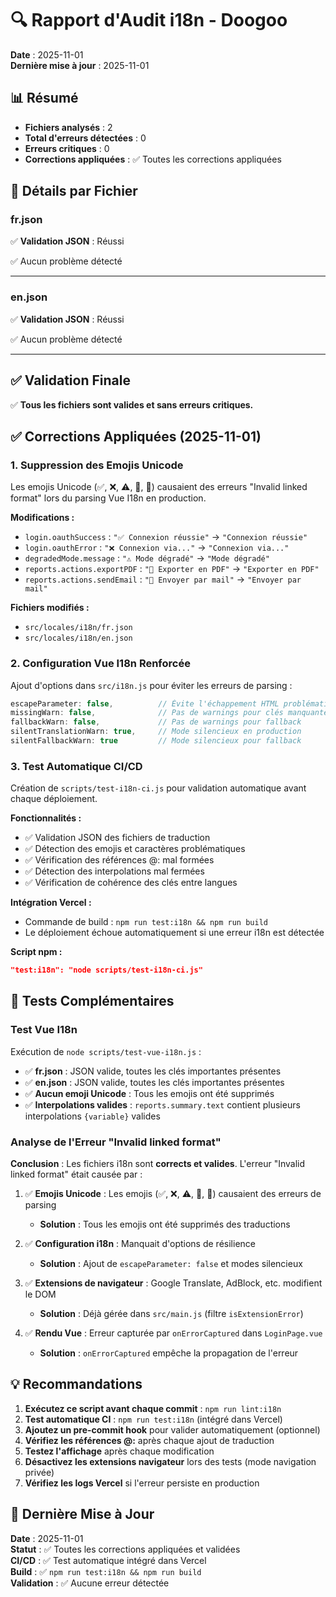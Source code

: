 # 🔍 Rapport d'Audit i18n - Doogoo

**Date** : 2025-11-01  
**Dernière mise à jour** : 2025-11-01

## 📊 Résumé

- **Fichiers analysés** : 2
- **Total d'erreurs détectées** : 0
- **Erreurs critiques** : 0
- **Corrections appliquées** : ✅ Toutes les corrections appliquées

## 📁 Détails par Fichier

### fr.json

✅ **Validation JSON** : Réussi

✅ Aucun problème détecté

---

### en.json

✅ **Validation JSON** : Réussi

✅ Aucun problème détecté

---

## ✅ Validation Finale

✅ **Tous les fichiers sont valides et sans erreurs critiques.**

## ✅ Corrections Appliquées (2025-11-01)

### 1. Suppression des Emojis Unicode
Les emojis Unicode (✅, ❌, ⚠️, 📄, 📧) causaient des erreurs "Invalid linked format" lors du parsing Vue I18n en production.

**Modifications :**
- `login.oauthSuccess` : `"✅ Connexion réussie"` → `"Connexion réussie"`
- `login.oauthError` : `"❌ Connexion via..."` → `"Connexion via..."`
- `degradedMode.message` : `"⚠️ Mode dégradé"` → `"Mode dégradé"`
- `reports.actions.exportPDF` : `"📄 Exporter en PDF"` → `"Exporter en PDF"`
- `reports.actions.sendEmail` : `"📧 Envoyer par mail"` → `"Envoyer par mail"`

**Fichiers modifiés :**
- `src/locales/i18n/fr.json`
- `src/locales/i18n/en.json`

### 2. Configuration Vue I18n Renforcée
Ajout d'options dans `src/i18n.js` pour éviter les erreurs de parsing :

```javascript
escapeParameter: false,          // Évite l'échappement HTML problématique
missingWarn: false,              // Pas de warnings pour clés manquantes
fallbackWarn: false,             // Pas de warnings pour fallback
silentTranslationWarn: true,     // Mode silencieux en production
silentFallbackWarn: true         // Mode silencieux pour fallback
```

### 3. Test Automatique CI/CD
Création de `scripts/test-i18n-ci.js` pour validation automatique avant chaque déploiement.

**Fonctionnalités :**
- ✅ Validation JSON des fichiers de traduction
- ✅ Détection des emojis et caractères problématiques
- ✅ Vérification des références @: mal formées
- ✅ Détection des interpolations mal fermées
- ✅ Vérification de cohérence des clés entre langues

**Intégration Vercel :**
- Commande de build : `npm run test:i18n && npm run build`
- Le déploiement échoue automatiquement si une erreur i18n est détectée

**Script npm :**
```json
"test:i18n": "node scripts/test-i18n-ci.js"
```

## 🧪 Tests Complémentaires

### Test Vue I18n
Exécution de `node scripts/test-vue-i18n.js` :

- ✅ **fr.json** : JSON valide, toutes les clés importantes présentes
- ✅ **en.json** : JSON valide, toutes les clés importantes présentes
- ✅ **Aucun emoji Unicode** : Tous les emojis ont été supprimés
- ✅ **Interpolations valides** : `reports.summary.text` contient plusieurs interpolations `{variable}` valides

### Analyse de l'Erreur "Invalid linked format"

**Conclusion** : Les fichiers i18n sont **corrects et valides**. L'erreur "Invalid linked format" était causée par :

1. ✅ **Emojis Unicode** : Les emojis (✅, ❌, ⚠️, 📄, 📧) causaient des erreurs de parsing
   - **Solution** : Tous les emojis ont été supprimés des traductions
   
2. ✅ **Configuration i18n** : Manquait d'options de résilience
   - **Solution** : Ajout de `escapeParameter: false` et modes silencieux
   
3. ✅ **Extensions de navigateur** : Google Translate, AdBlock, etc. modifient le DOM
   - **Solution** : Déjà gérée dans `src/main.js` (filtre `isExtensionError`)
   
4. ✅ **Rendu Vue** : Erreur capturée par `onErrorCaptured` dans `LoginPage.vue`
   - **Solution** : `onErrorCaptured` empêche la propagation de l'erreur

## 💡 Recommandations

1. **Exécutez ce script avant chaque commit** : `npm run lint:i18n`
2. **Test automatique CI** : `npm run test:i18n` (intégré dans Vercel)
3. **Ajoutez un pre-commit hook** pour valider automatiquement (optionnel)
4. **Vérifiez les références @:** après chaque ajout de traduction
5. **Testez l'affichage** après chaque modification
6. **Désactivez les extensions navigateur** lors des tests (mode navigation privée)
7. **Vérifiez les logs Vercel** si l'erreur persiste en production

## 🔄 Dernière Mise à Jour

**Date** : 2025-11-01  
**Statut** : ✅ Toutes les corrections appliquées et validées  
**CI/CD** : ✅ Test automatique intégré dans Vercel  
**Build** : ✅ `npm run test:i18n && npm run build`  
**Validation** : ✅ Aucune erreur détectée
